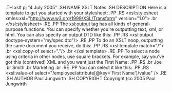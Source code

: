 .TH xslt pj "4 July 2005"
.SH NAME
XSLT Notes
.SH DESCRIPTION
Here is a template to get you started with your stylesheet:
.PP
.RS
<xsl:stylesheet xmlns:xsl="http://www.w3.org/1999/XSL/Transform" version="1.0">
.br
</xsl:stylesheet>
.RE
.PP
The <xsl:output> tag has all kinds of general-purpose functions. You can specify whether you're outputting text, xml, or html. You can also specify an output DTD like this:
.PP
.RS
<xsl:output doctype-system="my/spec.dtd"/>
.RE
.PP
To do an XSLT noop, outputting the same document you receive, do this:
.PP
.RS
<xsl:template match="/">
.br
	<xsl:copy-of select="."/>
.br
</xsl:template>
.RE
.PP
To select a node using criteria in other nodes, use square brackets. For example, say you've got this (contrived) XML and you want just the First Name:
.PP
.RS
<employee>
.br
	<attribute key="First Name"><value>Joe</value></attribute>
.br
	<attribute key="Last Name"><value>Smith</value></attribute>
.br
	<attribute key="Department"><value>Marketing</value></attribute>
.br
</employee>
.RE
.PP
You can select it like this:
.PP
.RS
<xsl:value-of select="/employee/attribute[@key='First Name']/value" />
.RE
.SH AUTHOR
Paul Jungwirth
.SH COPYRIGHT
Copyright \(co 2005 Paul Jungwirth


